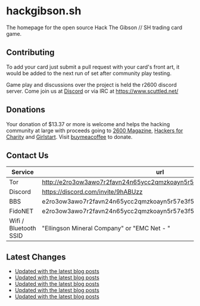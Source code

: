 # hackgibson.sh
The homepage for the open source Hack The Gibson // SH trading card game.


## Contributing

To add your card just submit a pull request with your card's front art, it would be added to the next run of set after community play testing.

Game play and discussions over the project is held the r2600 discord server. Come join us at [Discord](https://discord.com/invite/9hABUzz) or via IRC at https://www.scuttled.net/


## Donations

Your donation of $13.37 or more is welcome and helps the hacking community at large with proceeds going to [2600 Magazine](https://2600.com/), [Hackers for Charity](https://hackersforcharity.org) and [Girlstart](https://girlstart.org).  Visit [buymeacoffee](https://www.buymeacoffee.com/hackgibson.sh) to donate.


## Contact Us

Service | url
-|-
Tor | http://e2ro3ow3awo7r2favn24n65ycc2qmzkoayn5r57e3f56nvjwdcgg32ad.onion
Discord | https://discord.com/invite/9hABUzz
BBS | e2ro3ow3awo7r2favn24n65ycc2qmzkoayn5r57e3f56nvjwdcgg32ad.onion:23
FidoNET | e2ro3ow3awo7r2favn24n65ycc2qmzkoayn5r57e3f56nvjwdcgg32ad.onion:24554
Wifi / Bluetooth SSID | "Ellingson Mineral Company" or "EMC Net - <fidonet address>"

## Latest Changes
<!-- BLOG-POST-LIST:START -->
- [Updated with the latest blog posts](https://github.com/DFW2600/hackgibson.sh/commit/9261600f08471046ebfb1d190ef7b1e55696e81a)
- [Updated with the latest blog posts](https://github.com/DFW2600/hackgibson.sh/commit/ab2885da73fb25a8b441977128f74a95f1729deb)
- [Updated with the latest blog posts](https://github.com/DFW2600/hackgibson.sh/commit/273e7cc820556d86d3b5a3a2907d5f3eff690889)
- [Updated with the latest blog posts](https://github.com/DFW2600/hackgibson.sh/commit/1bd0d61e3915aecb3cee5380726740dbb3c1c441)
- [Updated with the latest blog posts](https://github.com/DFW2600/hackgibson.sh/commit/da06a7085d407736f9080a4b74fb0dcedd8ef86a)
<!-- BLOG-POST-LIST:END -->
